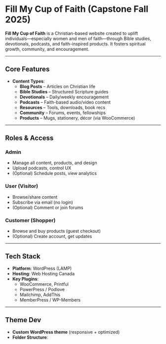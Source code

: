 # Fill My Cup of Faith (Capstone Fall 2025)

**Fill My Cup of Faith** is a Christian-based website created to uplift individuals—especially women and men of faith—through Bible studies, devotionals, podcasts, and faith-inspired products. It fosters spiritual growth, community, and encouragement.

---

## Core Features

- **Content Types**:
  - **Blog Posts** – Articles on Christian life
  - **Bible Studies** – Structured Scripture guides
  - **Devotionals** – Daily/weekly encouragement
  - **Podcasts** – Faith-based audio/video content
  - **Resources** – Tools, downloads, book recs
  - **Community** – Forums, events, fellowships
  - **Products** – Mugs, stationery, décor (via WooCommerce)

---

## Roles & Access

### Admin
- Manage all content, products, and design
- Upload podcasts, control UX
- (Optional) Schedule posts, view analytics

### User (Visitor)
- Browse/share content
- Subscribe via email (no login)
- (Optional) Comment or join forums

### Customer (Shopper)
- Browse and buy products (guest checkout)
- (Optional) Create account, get updates

---

## Tech Stack

- **Platform**: WordPress (LAMP)
- **Hosting**: Web Hosting Canada
- **Key Plugins**:
  - WooCommerce, Printful
  - PowerPress / Podlove
  - Mailchimp, AddThis
  - MemberPress / WP-Members

---

## Theme Dev

- **Custom WordPress theme** (responsive + optimized)
- **Folder Structure**:
